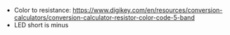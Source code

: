
* Color to resistance: https://www.digikey.com/en/resources/conversion-calculators/conversion-calculator-resistor-color-code-5-band
* LED short is minus

